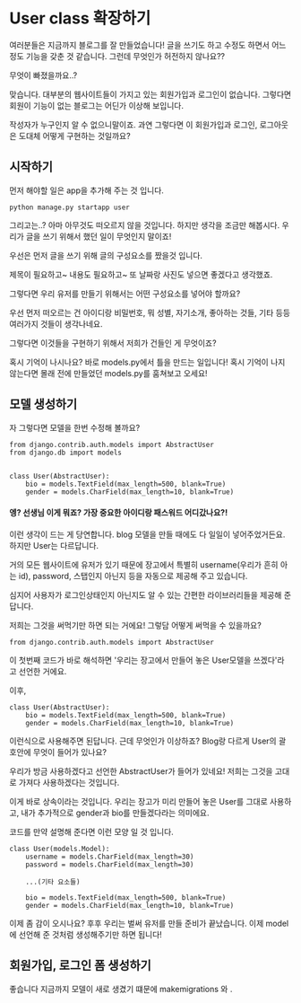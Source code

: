 # User class 확장하기

여러분들은 지금까지 블로그를 잘 만들었습니다! 글을 쓰기도 하고 수정도 하면서 어느정도 기능을 갖춘 것 같습니다. 그런데 무엇인가 허전하지 않나요??

무엇이 빠졌을까요..?

맞습니다. 대부분의 웹사이트들이 가지고 있는 회원가입과 로그인이 없습니다. 그렇다면 회원이 기능이 없는 블로그는 어딘가 이상해 보입니다.

작성자가 누구인지 알 수 없으니말이죠. 과연 그렇다면 이 회원가입과 로그인, 로그아웃은 도대체 어떻게 구현하는 것일까요?



## 시작하기

먼저 해야할 일은 app을 추가해 주는 것 입니다.
```
python manage.py startapp user
```

그리고는..? 아마 아무것도 떠오르지 않을 것입니다. 하지만 생각을 조금만 해봅시다. 우리가 글을 쓰기 위해서 했던 일이 무엇인지 말이죠!

우선은 먼저 글을 쓰기 위해 글의 구성요소를 짰을것 입니다. 

제목이 필요하고~ 내용도 필요하고~ 또 날짜랑 사진도 넣으면 좋겠다고 생각했죠.

그렇다면 우리 유저를 만들기 위해서는 어떤 구성요소를 넣어야 할까요?

우선 먼저 떠오르는 건 아이디랑 비밀번호, 뭐 성별, 자기소개, 좋아하는 것들, 기타 등등 여러가지 것들이 생각나네요.

그렇다면 이것들을 구현하기 위해서 저희가 건들인 게 무엇이죠?

혹시 기억이 나시나요? 바로 models.py에서 틀을 만드는 일입니다! 혹시 기억이 나지 않는다면 몰래 전에 만들었던 models.py를 훔쳐보고 오세요!



## 모델 생성하기

자 그렇다면 모델을 한번 수정해 볼까요?
```
from django.contrib.auth.models import AbstractUser
from django.db import models


class User(AbstractUser):
    bio = models.TextField(max_length=500, blank=True)
    gender = models.CharField(max_length=10, blank=True)
```

#### 엥? 선생님 이게 뭐죠? 가장 중요한 아이디랑 패스워드 어디갔나요?!

이런 생각이 드는 게 당연합니다. blog 모델을 만들 때에도 다 일일이 넣어주었거든요. 하지만 User는 다르답니다.

거의 모든 웹사이트에 유저가 있기 때문에 장고에서 특별히 username(우리가 흔히 아는 id), password, 스탭인지 아닌지 등을 자동으로 제공해 주고 있습니다.

심지어 사용자가 로그인상태인지 아닌지도 알 수 있는 간편한 라이브러리들을 제공해 준답니다.

저희는 그것을 써먹기만 하면 되는 거에요! 그렇담 어떻게 써먹을 수 있을까요?

```
from django.contrib.auth.models import AbstractUser
```

이 첫번째 코드가 바로 해석하면 '우리는 장고에서 만들어 놓은 User모델을 쓰겠다'라고 선언한 거에요.

이후, 

```
class User(AbstractUser):
    bio = models.TextField(max_length=500, blank=True)
    gender = models.CharField(max_length=10, blank=True)
```
이런식으로 사용해주면 된답니다. 근데 무엇인가 이상하죠? Blog랑 다르게 User의 괄호안에 무엇이 들어가 있나요?

우리가 방금 사용하겠다고 선언한 AbstractUser가 들어가 있네요! 저희는 그것을 고대로 가져다 사용하겠다는 것입니다.

이게 바로 상속이라는 것입니다. 우리는 장고가 미리 만들어 놓은 User를 그대로 사용하고, 내가 추가적으로 gender과 bio를 만들겠다라는 의미에요.

코드를 만약 설명해 준다면 이런 모양 일 것 입니다.

```
class User(models.Model):
    username = models.CharField(max_length=30)
    password = models.CharField(max_length=30)
    
    ...(기타 요소들)
    
    bio = models.TextField(max_length=500, blank=True)
    gender = models.CharField(max_length=10, blank=True)
```

이제 좀 감이 오시나요? 후후 우리는 벌써 유저를 만들 준비가 끝났습니다. 이제 model에 선언해 준 것처럼 생성해주기만 하면 됩니다!


## 회원가입, 로그인 폼 생성하기

좋습니다 지금까지 모델이 새로 생겼기 떄문에 makemigrations 와 .


